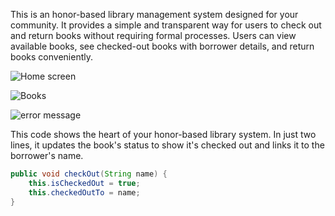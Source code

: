 This is an honor-based library management system designed for your community. It provides a simple and transparent way for users to check out and return books without requiring formal processes. Users can view available books, see checked-out books with borrower details, and return books conveniently.



![Home screen](https://github.com/user-attachments/assets/cbe8fdfb-425c-4333-aa21-419ac84c29f0)


![Books ](https://github.com/user-attachments/assets/e52f6aa3-827b-4618-8639-fc17c044ece6)


![error message ](https://github.com/user-attachments/assets/4066841e-994e-4117-9c6d-cf423375b77c)




This code shows the heart of your honor-based library system. In just two lines, it updates the book's status to show it's checked out and links it to the borrower's name.
```java
public void checkOut(String name) {
    this.isCheckedOut = true;
    this.checkedOutTo = name;
}
